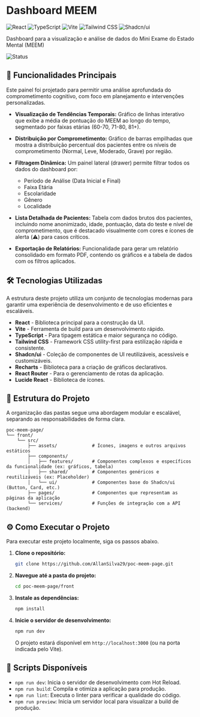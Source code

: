 # Dashboard MEEM

![React](https://img.shields.io/badge/React-19.1.0-61DAFB?style=flat&logo=react)
![TypeScript](https://img.shields.io/badge/TypeScript-5.8.3-3178C6?style=flat&logo=typescript)
![Vite](https://img.shields.io/badge/Vite-7.0.0-646CFF?style=flat&logo=vite)
![Tailwind CSS](https://img.shields.io/badge/Tailwind_CSS-4.1.11-06B6D4?style=flat&logo=tailwindcss)
![Shadcn/ui](https://img.shields.io/badge/shadcn/ui-latest-black?style=flat)

Dashboard para a visualização e análise de dados do Mini Exame do Estado Mental (MEEM)

![Status](https://img.shields.io/badge/status-em%20desenvolvimento-yellow)

## 🚀 Funcionalidades Principais

Este painel foi projetado para permitir uma análise aprofundada do comprometimento cognitivo, com foco em planejamento e intervenções personalizadas.

-   **Visualização de Tendências Temporais:** Gráfico de linhas interativo que exibe a média de pontuação do MEEM ao longo do tempo, segmentado por faixas etárias (60-70, 71-80, 81+).

-   **Distribuição por Comprometimento:** Gráfico de barras empilhadas que mostra a distribuição percentual dos pacientes entre os níveis de comprometimento (Normal, Leve, Moderado, Grave) por região.

-   **Filtragem Dinâmica:** Um painel lateral (drawer) permite filtrar todos os dados do dashboard por:
    -   Período de Análise (Data Inicial e Final)
    -   Faixa Etária
    -   Escolaridade
    -   Gênero
    -   Localidade

-   **Lista Detalhada de Pacientes:** Tabela com dados brutos dos pacientes, incluindo nome anonimizado, idade, pontuação, data do teste e nível de comprometimento, que é destacado visualmente com cores e ícones de alerta (⚠️) para casos críticos.

-   **Exportação de Relatórios:** Funcionalidade para gerar um relatório consolidado em formato PDF, contendo os gráficos e a tabela de dados com os filtros aplicados.

## 🛠️ Tecnologias Utilizadas

A estrutura deste projeto utiliza um conjunto de tecnologias modernas para garantir uma experiência de desenvolvimento e de uso eficientes e escaláveis.

-   **React** - Biblioteca principal para a construção da UI.
-   **Vite** - Ferramenta de build para um desenvolvimento rápido.
-   **TypeScript** - Para tipagem estática e maior segurança no código.
-   **Tailwind CSS** - Framework CSS utility-first para estilização rápida e consistente.
-   **Shadcn/ui** - Coleção de componentes de UI reutilizáveis, acessíveis e customizáveis.
-   **Recharts** - Biblioteca para a criação de gráficos declarativos.
-   **React Router** - Para o gerenciamento de rotas da aplicação.
-   **Lucide React** - Biblioteca de ícones.

## 📁 Estrutura do Projeto

A organização das pastas segue uma abordagem modular e escalável, separando as responsabilidades de forma clara.

```
poc-meem-page/
└── front/
    └── src/
        ├── assets/             # Ícones, imagens e outros arquivos estáticos
        ├── components/
        │   ├── features/       # Componentes complexos e específicos da funcionalidade (ex: gráficos, tabela)
        │   ├── shared/         # Componentes genéricos e reutilizáveis (ex: Placeholder)
        │   └── ui/             # Componentes base do Shadcn/ui (Button, Card, etc.)
        ├── pages/              # Componentes que representam as páginas da aplicação
        └── services/           # Funções de integração com a API (backend)
```

## ⚙️ Como Executar o Projeto

Para executar este projeto localmente, siga os passos abaixo.

1.  **Clone o repositório:**
    ```bash
    git clone https://github.com/AllanSilva29/poc-meem-page.git
    ```

2.  **Navegue até a pasta do projeto:**
    ```bash
    cd poc-meem-page/front
    ```

3.  **Instale as dependências:**
    ```bash
    npm install
    ```

4.  **Inicie o servidor de desenvolvimento:**
    ```bash
    npm run dev
    ```

    O projeto estará disponível em `http://localhost:3000` (ou na porta indicada pelo Vite).

## 📜 Scripts Disponíveis

-   `npm run dev`: Inicia o servidor de desenvolvimento com Hot Reload.
-   `npm run build`: Compila e otimiza a aplicação para produção.
-   `npm run lint`: Executa o linter para verificar a qualidade do código.
-   `npm run preview`: Inicia um servidor local para visualizar a build de produção.